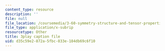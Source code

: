 ```yaml
---
content_type: resource
description: ''
file: null
file_location: /coursemedia/3-60-symmetry-structure-and-tensor-properties-of-materials-fall-2005/d35c59e2872a5fbc833e184db69c6f10_dGd519SL114.vtt
file_type: application/x-subrip
resourcetype: Other
title: 3play caption file
uid: d35c59e2-872a-5fbc-833e-184db69c6f10
---
```

